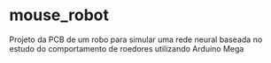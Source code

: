 # mouse_robot
Projeto da PCB de um robo para simular uma rede neural baseada no estudo do comportamento de roedores utilizando Arduino Mega

